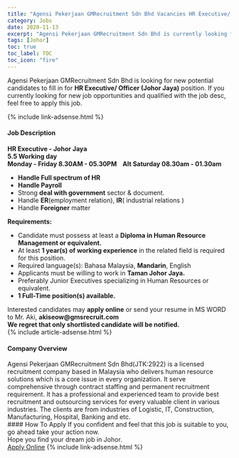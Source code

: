 ```yaml
---
title: "Agensi Pekerjaan GMRecruitment Sdn Bhd Vacancies HR Executive/ Officer (Johor Jaya)" 
category: Jobs 
date: 2020-11-13 
excerpt: "Agensi Pekerjaan GMRecruitment Sdn Bhd is currently looking for suitable person to fill in the HR Executive/ Officer (Johor Jaya) which positioned at Johor" 
tags: [Johor] 
toc: true 
toc_label: TOC 
toc_icon: "fire" 
--- 
```


<p>Agensi Pekerjaan GMRecruitment Sdn Bhd is looking for new potential candidates to fill in for <b>HR Executive/ Officer (Johor Jaya)</b> position. If you currently looking for new job opportunities and qualified with the job desc, feel free to apply this job.
</p>{% include link-adsense.html %} 
<div><div><div><h4>Job Description</h4></div></div><div><div><span><div><div><strong>HR Executive - Johor Jaya</strong></div><div><strong>5.5 Working day&#160;</strong></div><div><strong>Monday - Friday 8.30AM - 05.30PM&#160; &#160; Alt S</strong><strong>aturday 08.30am - 01.30am</strong></div><ul><li><strong>Handle Full spectrum of HR</strong></li><li><strong>Handle Payroll</strong></li><li>Strong <strong>deal with government</strong> sector &amp; document.</li><li>Handle <strong>ER</strong>(employment relation), <strong>IR</strong>( industrial relations )</li><li>Handle <strong>Foreigner</strong> matter</li></ul><div><strong>Requirements:</strong></div><ul><li>Candidate must possess at least a <strong>Diploma in Human Resource Management or equivalent.</strong></li><li>At least <strong>1 year(s) of working experience</strong> in the related field is required for this position.</li><li>Required language(s): Bahasa Malaysia, <strong>Mandarin</strong>, English</li><li>Applicants must be willing to work in <strong>Taman Johor Jaya.</strong></li><li>Preferably Junior Executives specializing in Human Resources or equivalent.</li><li><strong>1 Full-Time position(s) available.</strong></li></ul><div>Interested candidates may <strong>apply online</strong> or send your resume in MS WORD to Mr. Aki, <strong>akiseow@gmsrecruit.com</strong></div><div><strong>We regret that only shortlisted candidate will be notified.</strong></div></div></span></div></div></div> 
{% include article-adsense.html %} 
<div><div><div><h4>Company Overview</h4></div></div><div><div><span><div><div>Agensi Pekerjaan GMRecruitment Sdn Bhd(JTK:2922) is a licensed recruitment company based in Malaysia who delivers human resource solutions which is a core issue in every organization. It serve comprehensive through contract staffing and permanent recruitment requirement. It has a professional and experienced team to provide best recruitment and outsourcing services for every valuable client in various industries. The clients are from industries of Logistic, IT, Construction, Manufacturing, Hospital, Banking and etc.&#160;</div></div></span></div></div></div> 
#### How To Apply 
If you confident and feel that this job is suitable to you, go ahead take your action now. <br/> 
Hope you find your dream job in Johor. <br/> 
<a href="https://www.jobstreet.com.my/en/job/hr-executive-officer-johor-jaya-4423001?jobId=jobstreet-my-job-4423001&sectionRank=23&token=0~d1272e37-e24b-419d-beea-5321564183f7&fr=SRP%20View%20In%20New%20Ta" class="btn btn--info" target="_blank" rel="nofollow noopenner">Apply Online</a> 
{% include link-adsense.html %} 
